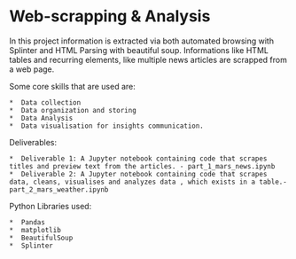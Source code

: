 # Web-scrapping & Analysis

In this project information is extracted via both automated browsing with Splinter and HTML Parsing with beautiful soup. Informations like HTML tables and recurring elements,
like multiple news articles are scrapped from a web page.

Some core skills that are used are:

    *  Data collection
    *  Data organization and storing
    *  Data Analysis
    *  Data visualisation for insights communication.

Deliverables:

    *  Deliverable 1: A Jupyter notebook containing code that scrapes titles and preview text from the articles. - part_1_mars_news.ipynb
    *  Deliverable 2: A Jupyter notebook containing code that scrapes data, cleans, visualises and analyzes data , which exists in a table.- part_2_mars_weather.ipynb

Python Libraries used:

    *  Pandas
    *  matplotlib
    *  BeautifulSoup
    *  Splinter
